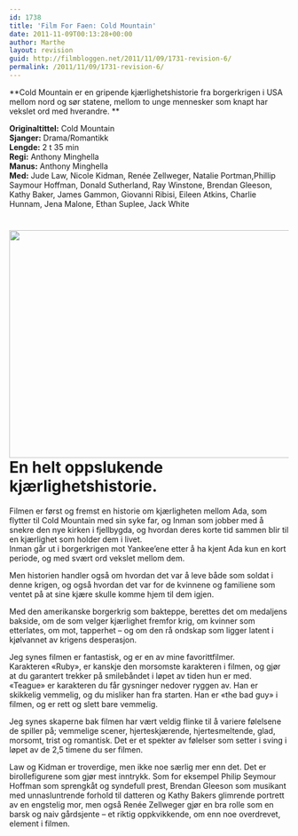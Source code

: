 ```yaml
---
id: 1738
title: 'Film For Faen: Cold Mountain'
date: 2011-11-09T00:13:28+00:00
author: Marthe
layout: revision
guid: http://filmbloggen.net/2011/11/09/1731-revision-6/
permalink: /2011/11/09/1731-revision-6/
---
```

**Cold Mountain er en gripende kjærlighetshistorie fra borgerkrigen i USA mellom nord og sør statene, mellom to unge mennesker som knapt har vekslet ord med hverandre. **

**Originaltittel:** Cold Mountain  
**Sjanger:** Drama/Romantikk  
**Lengde:** 2 t 35 min  
**Regi:** Anthony Minghella  
**Manus:** Anthony Minghella  
**Med:** Jude Law, Nicole Kidman, Renée Zellweger, Natalie Portman,Phillip Saymour Hoffman, Donald Sutherland, Ray Winstone, Brendan Gleeson, Kathy Baker, James Gammon, Giovanni Ribisi, Eileen Atkins, Charlie Hunnam, Jena Malone, Ethan Suplee, Jack White

# <a href="http://filmbloggen.net/?attachment_id=1737" rel="attachment wp-att-1737"><img class="alignnone size-large wp-image-1737" src="http://filmbloggen.net/wp-content/uploads//2011/11/Cold-Mountain-1-620x410.jpg" alt="" width="620" height="410" /></a>En helt oppslukende kjærlighetshistorie.

Filmen er først og fremst en historie om kjærligheten mellom Ada, som flytter til Cold Mountain med sin syke far, og Inman som jobber med å snekre den nye kirken i fjellbygda, og hvordan deres korte tid sammen blir til en kjærlighet som holder dem i livet.  
Inman går ut i borgerkrigen mot Yankee&#8217;ene etter å ha kjent Ada kun en kort periode, og med svært ord vekslet mellom dem.

Men historien handler også om hvordan det var å leve både som soldat i denne krigen, og også hvordan det var for de kvinnene og familiene som ventet på at sine kjære skulle komme hjem til dem igjen.

Med den amerikanske borgerkrig som bakteppe, berettes det om medaljens bakside, om de som velger kjærlighet fremfor krig, om kvinner som etterlates, om mot, tapperhet &#8211; og om den rå ondskap som ligger latent i kjølvannet av krigens desperasjon.

Jeg synes filmen er fantastisk, og er en av mine favorittfilmer.  
Karakteren &laquo;Ruby&raquo;, er kanskje den morsomste karakteren i filmen, og gjør at du garantert trekker på smilebåndet i løpet av tiden hun er med.  
&laquo;Teague&raquo; er karakteren du får gysninger nedover ryggen av. Han er skikkelig vemmelig, og du misliker han fra starten. Han er &laquo;the bad guy&raquo; i filmen, og er rett og slett bare vemmelig.

Jeg synes skaperne bak filmen har vært veldig flinke til å variere følelsene de spiller på; vemmelige scener, hjerteskjærende, hjertesmeltende, glad, morsomt, trist og romantisk. Det er et spekter av følelser som setter i sving i løpet av de 2,5 timene du ser filmen.

Law og Kidman er troverdige, men ikke noe særlig mer enn det. Det er birollefigurene som gjør mest inntrykk. Som for eksempel Philip Seymour Hoffman som sprengkåt og syndefull prest, Brendan Gleeson som musikant med unnasluntrende forhold til datteren og Kathy Bakers glimrende portrett av en engstelig mor, men også Renée Zellweger gjør en bra rolle som en barsk og naiv gårdsjente &#8211; et riktig oppkvikkende, om enn noe overdrevet, element i filmen.

&nbsp;

&nbsp;

&nbsp;